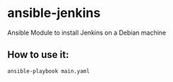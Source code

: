 # ansible-jenkins
Ansible Module to install Jenkins on a Debian machine


## How to use it:

`ansible-playbook main.yaml`